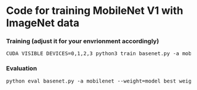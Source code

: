 # Code for training MobileNet V1 with ImageNet data

### Training (adjust it for your envrionment accordingly)

<pre>
CUDA_VISIBLE_DEVICES=0,1,2,3 python3 train_basenet.py -a mobilenet /mnt/ssd/imagenet/ --batch-size=2048 --lr=0.001 --workers=10
</pre>

### Evaluation

<pre>
python eval_basenet.py -a mobilenet --weight=model_best_weight.pth /mnt/ssd/imagenet/
</pre>
